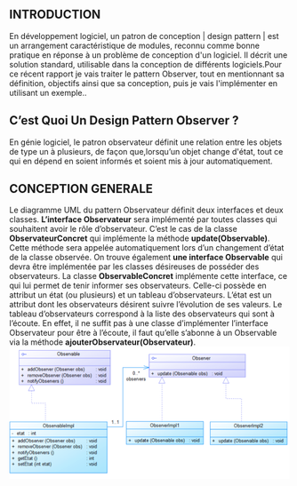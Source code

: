## INTRODUCTION
En développement logiciel, un patron de conception | design pattern | est un arrangement caractéristique de modules, reconnu comme bonne pratique en réponse à un problème de conception d'un logiciel. Il décrit une solution standard, utilisable dans la conception de différents logiciels.Pour ce récent rapport je vais traiter le pattern Observer, tout en mentionnant sa définition, objectifs ainsi que sa conception, puis je vais l'implémenter en utilisant un exemple..
## C’est Quoi Un Design Pattern Observer ?
En génie logiciel, le patron observateur  définit une relation entre les objets de type un à plusieurs, de façon que,lorsqu’un objet change d'état, tout ce qui en dépend en soient informés et soient mis à jour automatiquement.
## CONCEPTION GENERALE
Le diagramme UML du pattern Observateur définit deux interfaces et deux classes. 
**L’interface Observateur** sera implémenté par toutes classes qui souhaitent avoir le rôle d’observateur.
C’est le cas de la classe **ObservateurConcret** qui implémente la méthode **update(Observable)**. Cette méthode sera appelée automatiquement lors d’un changement d’état de la classe observée.
On trouve également **une interface Observable** qui devra être implémentée par les classes désireuses de posséder des observateurs.
La classe **ObservableConcret** implémente cette interface, ce qui lui permet de tenir informer ses observateurs. Celle-ci possède en attribut un état (ou plusieurs) et un tableau d’observateurs. L’état est un attribut dont les observateurs désirent suivre l’évolution de ses valeurs. Le tableau d’observateurs correspond à la liste des observateurs qui sont à l’écoute. 
En effet, il ne suffit pas à une classe d’implémenter l’interface Observateur pour être à l’écoute, il faut qu’elle s’abonne à un Observable via la méthode **ajouterObservateur(Observateur)**.
![conception du dp Observer](Observer.PNG)
